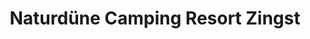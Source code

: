 ---
title: "Naturdüne Camping Resort Zingst"
url: /zingst/naturduene-camping-resort-zingst/
shop: Bäckerei
---